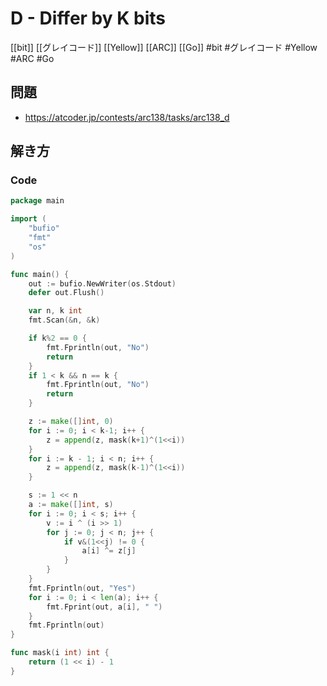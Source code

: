 # D - Differ by K bits
[[bit]] [[グレイコード]] [[Yellow]] [[ARC]] [[Go]]
#bit #グレイコード #Yellow #ARC #Go 

## 問題
- https://atcoder.jp/contests/arc138/tasks/arc138_d

## 解き方
### Code
```go
package main

import (
	"bufio"
	"fmt"
	"os"
)

func main() {
	out := bufio.NewWriter(os.Stdout)
	defer out.Flush()

	var n, k int
	fmt.Scan(&n, &k)

	if k%2 == 0 {
		fmt.Fprintln(out, "No")
		return
	}
	if 1 < k && n == k {
		fmt.Fprintln(out, "No")
		return
	}

	z := make([]int, 0)
	for i := 0; i < k-1; i++ {
		z = append(z, mask(k+1)^(1<<i))
	}
	for i := k - 1; i < n; i++ {
		z = append(z, mask(k-1)^(1<<i))
	}

	s := 1 << n
	a := make([]int, s)
	for i := 0; i < s; i++ {
		v := i ^ (i >> 1)
		for j := 0; j < n; j++ {
			if v&(1<<j) != 0 {
				a[i] ^= z[j]
			}
		}
	}
	fmt.Fprintln(out, "Yes")
	for i := 0; i < len(a); i++ {
		fmt.Fprint(out, a[i], " ")
	}
	fmt.Fprintln(out)
}

func mask(i int) int {
	return (1 << i) - 1
}
```